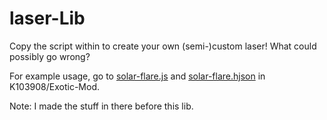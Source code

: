 # laser-Lib
Copy the script within to create your own (semi-)custom laser! What could possibly go wrong?

For example usage, go to [solar-flare.js](https://github.com/K103908/Exotic-Mod/blob/master/scripts/blocks/solar-flare.js) and [solar-flare.hjson](https://github.com/K103908/Exotic-Mod/blob/master/content/blocks/turrets/solar-flare.hjson) in K103908/Exotic-Mod.

Note: I made the stuff in there before this lib.
